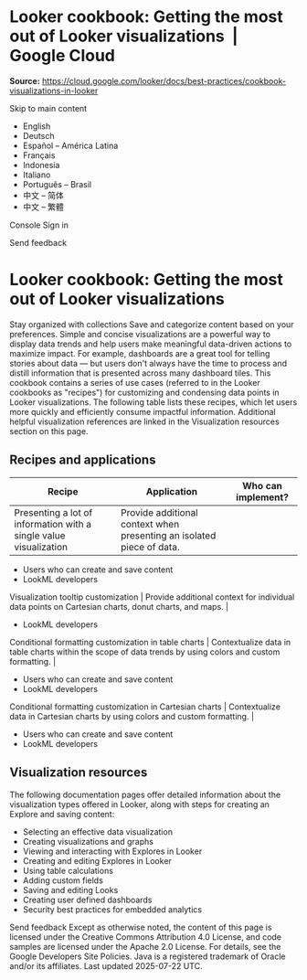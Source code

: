 # Looker cookbook: Getting the most out of Looker visualizations  |  Google Cloud

**Source:** https://cloud.google.com/looker/docs/best-practices/cookbook-visualizations-in-looker

Skip to main content 
  * English
  * Deutsch
  * Español – América Latina
  * Français
  * Indonesia
  * Italiano
  * Português – Brasil
  * 中文 – 简体
  * 中文 – 繁體

Console  Sign in




Send feedback 
#  Looker cookbook: Getting the most out of Looker visualizations
Stay organized with collections  Save and categorize content based on your preferences. 
Simple and concise visualizations are a powerful way to display data trends and help users make meaningful data-driven actions to maximize impact. For example, dashboards are a great tool for telling stories about data — but users don't always have the time to process and distill information that is presented across many dashboard tiles.
This cookbook contains a series of use cases (referred to in the Looker cookbooks as "recipes") for customizing and condensing data points in Looker visualizations. The following table lists these recipes, which let users more quickly and efficiently consume impactful information.
Additional helpful visualization references are linked in the Visualization resources section on this page.
## Recipes and applications
**Recipe** |  **Application** |  **Who can implement?**  
---|---|---  
Presenting a lot of information with a single value visualization |  Provide additional context when presenting an isolated piece of data.  | 
  * Users who can create and save content
  * LookML developers

  
Visualization tooltip customization |  Provide additional context for individual data points on Cartesian charts, donut charts, and maps.  | 
  * LookML developers

  
Conditional formatting customization in table charts |  Contextualize data in table charts within the scope of data trends by using colors and custom formatting.  | 
  * Users who can create and save content
  * LookML developers

  
Conditional formatting customization in Cartesian charts |  Contextualize data in Cartesian charts by using colors and custom formatting.  | 
  * Users who can create and save content
  * LookML developers

  
## Visualization resources
The following documentation pages offer detailed information about the visualization types offered in Looker, along with steps for creating an Explore and saving content:
  * Selecting an effective data visualization
  * Creating visualizations and graphs
  * Viewing and interacting with Explores in Looker
  * Creating and editing Explores in Looker
  * Using table calculations
  * Adding custom fields
  * Saving and editing Looks
  * Creating user defined dashboards
  * Security best practices for embedded analytics


Send feedback 
Except as otherwise noted, the content of this page is licensed under the Creative Commons Attribution 4.0 License, and code samples are licensed under the Apache 2.0 License. For details, see the Google Developers Site Policies. Java is a registered trademark of Oracle and/or its affiliates.
Last updated 2025-07-22 UTC.


